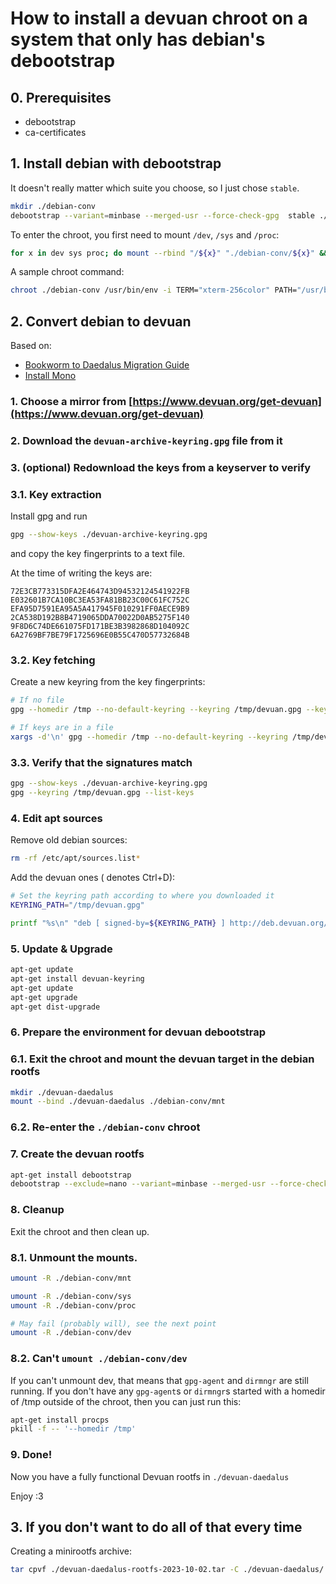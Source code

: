 # How to install a devuan chroot on a system that only has debian's debootstrap

## 0. Prerequisites

- debootstrap
- ca-certificates

## 1. Install debian with debootstrap

It doesn't really matter which suite you choose, so I just chose `stable`.

```sh
mkdir ./debian-conv
debootstrap --variant=minbase --merged-usr --force-check-gpg  stable ./debian-conv https://deb.debian.org/debian
```

To enter the chroot, you first need to mount `/dev`, `/sys` and `/proc`:

```sh
for x in dev sys proc; do mount --rbind "/${x}" "./debian-conv/${x}" && mount --make-rslave "./debian-conv/${x}"; done
```

A sample chroot command:

```sh
chroot ./debian-conv /usr/bin/env -i TERM="xterm-256color" PATH="/usr/bin:/bin:/usr/sbin:/sbin" bash
```

## 2. Convert debian to devuan

Based on:
- [Bookworm to Daedalus Migration Guide](https://www.devuan.org/os/documentation/install-guides/daedalus/bookworm-to-daedalus)
- [Install Mono](https://www.mono-project.com/download/stable/#download-lin-debian)

### 1. Choose a mirror from [https://www.devuan.org/get-devuan](https://www.devuan.org/get-devuan)

### 2. Download the `devuan-archive-keyring.gpg` file from it

### 3. (optional) Redownload the keys from a keyserver to verify

### 3.1. Key extraction

Install gpg and run

```sh
gpg --show-keys ./devuan-archive-keyring.gpg
```

and copy the key fingerprints to a text file.

At the time of writing the keys are:

```
72E3CB773315DFA2E464743D94532124541922FB
E032601B7CA10BC3EA53FA81BB23C00C61FC752C
EFA95D7591EA95A5A417945F010291FF0AECE9B9
2CA538D192B8B4719065DDA70022D0AB5275F140
9F8D6C74DE661075FD171BE3B3982868D104092C
6A2769BF7BE79F1725696E0B55C470D57732684B
```

### 3.2. Key fetching

Create a new keyring from the key fingerprints:

```sh
# If no file
gpg --homedir /tmp --no-default-keyring --keyring /tmp/devuan.gpg --keyserver hkp://keyserver.ubuntu.com:80 --recv-keys <keys>

# If keys are in a file
xargs -d'\n' gpg --homedir /tmp --no-default-keyring --keyring /tmp/devuan.gpg --keyserver hkp://keyserver.ubuntu.com:80 --recv-keys < keys.txt
```

### 3.3. Verify that the signatures match

```sh
gpg --show-keys ./devuan-archive-keyring.gpg
gpg --keyring /tmp/devuan.gpg --list-keys
```

### 4. Edit apt sources

Remove old debian sources:

```sh
rm -rf /etc/apt/sources.list*
```

Add the devuan ones (<C-D> denotes Ctrl+D):

```sh
# Set the keyring path according to where you downloaded it
KEYRING_PATH="/tmp/devuan.gpg"

printf "%s\n" "deb [ signed-by=${KEYRING_PATH} ] http://deb.devuan.org/merged daedalus main" > /etc/apt/sources.list
```

### 5. Update & Upgrade

```sh
apt-get update
apt-get install devuan-keyring
apt-get update
apt-get upgrade
apt-get dist-upgrade
```

### 6. Prepare the environment for devuan debootstrap

### 6.1. Exit the chroot and mount the devuan target in the debian rootfs

```sh
mkdir ./devuan-daedalus
mount --bind ./devuan-daedalus ./debian-conv/mnt
```

### 6.2. Re-enter the `./debian-conv` chroot

### 7. Create the devuan rootfs

```sh
apt-get install debootstrap
debootstrap --exclude=nano --variant=minbase --merged-usr --force-check-gpg daedalus /mnt http://deb.devuan.org/merged
```

### 8. Cleanup

Exit the chroot and then clean up.

### 8.1. Unmount the mounts.

```sh
umount -R ./debian-conv/mnt

umount -R ./debian-conv/sys
umount -R ./debian-conv/proc

# May fail (probably will), see the next point
umount -R ./debian-conv/dev
```

### 8.2. Can't `umount ./debian-conv/dev`

If you can't unmount dev, that means that `gpg-agent` and `dirmngr` are still
running. If you don't have any `gpg-agent`s or `dirmngr`s started with a
homedir of /tmp outside of the chroot, then you can just run this:

```sh
apt-get install procps
pkill -f -- '--homedir /tmp'
```

### 9. Done!

Now you have a fully functional Devuan rootfs in `./devuan-daedalus`

Enjoy :3

## 3. If you don't want to do all of that every time

Creating a minirootfs archive:

```sh
tar cpvf ./devuan-daedalus-rootfs-2023-10-02.tar -C ./devuan-daedalus/ ./
```
